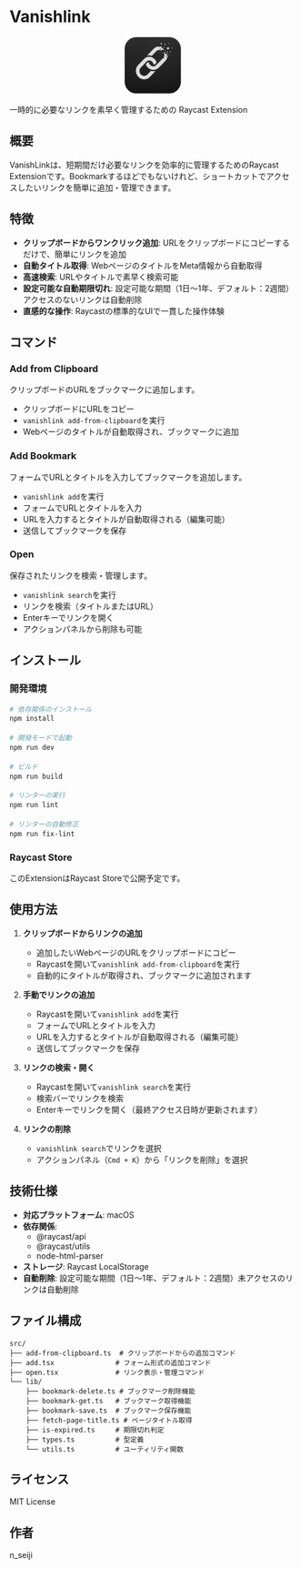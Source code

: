 # Vanishlink

<p align="center">
   <img src="assets/extension-icon.png" alt="VanishLink Icon" width="100" height="100">
</p>

一時的に必要なリンクを素早く管理するための Raycast Extension

## 概要

VanishLinkは、短期間だけ必要なリンクを効率的に管理するためのRaycast Extensionです。Bookmarkするほどでもないけれど、ショートカットでアクセスしたいリンクを簡単に追加・管理できます。

## 特徴

- **クリップボードからワンクリック追加**: URLをクリップボードにコピーするだけで、簡単にリンクを追加
- **自動タイトル取得**: WebページのタイトルをMeta情報から自動取得
- **高速検索**: URLやタイトルで素早く検索可能
- **設定可能な自動期限切れ**: 設定可能な期間（1日～1年、デフォルト：2週間）アクセスのないリンクは自動削除
- **直感的な操作**: Raycastの標準的なUIで一貫した操作体験

## コマンド

### Add from Clipboard

クリップボードのURLをブックマークに追加します。

- クリップボードにURLをコピー
- `vanishlink add-from-clipboard`を実行
- Webページのタイトルが自動取得され、ブックマークに追加

### Add Bookmark

フォームでURLとタイトルを入力してブックマークを追加します。

- `vanishlink add`を実行
- フォームでURLとタイトルを入力
- URLを入力するとタイトルが自動取得される（編集可能）
- 送信してブックマークを保存

### Open

保存されたリンクを検索・管理します。

- `vanishlink search`を実行
- リンクを検索（タイトルまたはURL）
- Enterキーでリンクを開く
- アクションパネルから削除も可能

## インストール

### 開発環境

```bash
# 依存関係のインストール
npm install

# 開発モードで起動
npm run dev

# ビルド
npm run build

# リンターの実行
npm run lint

# リンターの自動修正
npm run fix-lint
```

### Raycast Store

このExtensionはRaycast Storeで公開予定です。

## 使用方法

1. **クリップボードからリンクの追加**
   - 追加したいWebページのURLをクリップボードにコピー
   - Raycastを開いて`vanishlink add-from-clipboard`を実行
   - 自動的にタイトルが取得され、ブックマークに追加されます

2. **手動でリンクの追加**
   - Raycastを開いて`vanishlink add`を実行
   - フォームでURLとタイトルを入力
   - URLを入力するとタイトルが自動取得される（編集可能）
   - 送信してブックマークを保存

3. **リンクの検索・開く**
   - Raycastを開いて`vanishlink search`を実行
   - 検索バーでリンクを検索
   - Enterキーでリンクを開く（最終アクセス日時が更新されます）

4. **リンクの削除**
   - `vanishlink search`でリンクを選択
   - アクションパネル（`Cmd + K`）から「リンクを削除」を選択

## 技術仕様

- **対応プラットフォーム**: macOS
- **依存関係**:
  - @raycast/api
  - @raycast/utils
  - node-html-parser
- **ストレージ**: Raycast LocalStorage
- **自動削除**: 設定可能な期間（1日～1年、デフォルト：2週間）未アクセスのリンクは自動削除

## ファイル構成

```
src/
├── add-from-clipboard.ts  # クリップボードからの追加コマンド
├── add.tsx               # フォーム形式の追加コマンド
├── open.tsx              # リンク表示・管理コマンド
└── lib/
    ├── bookmark-delete.ts # ブックマーク削除機能
    ├── bookmark-get.ts   # ブックマーク取得機能
    ├── bookmark-save.ts  # ブックマーク保存機能
    ├── fetch-page-title.ts # ページタイトル取得
    ├── is-expired.ts     # 期限切れ判定
    ├── types.ts          # 型定義
    └── utils.ts          # ユーティリティ関数
```

## ライセンス

MIT License

## 作者

n_seiji
